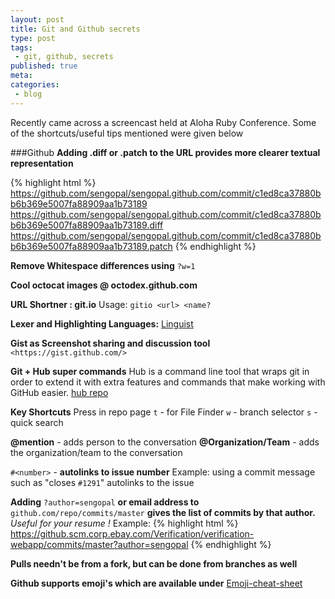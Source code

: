 ```yaml
---
layout: post
title: Git and Github secrets
type: post
tags:
 - git, github, secrets
published: true
meta:
categories:
 - blog
---
```

Recently came across a screencast held at Aloha Ruby Conference. Some of the shortcuts/useful tips mentioned were given below 

###Github
__Adding .diff or .patch to the URL provides more clearer textual representation__

{% highlight html %}
	https://github.com/sengopal/sengopal.github.com/commit/c1ed8ca37880bb6b369e5007fa88909aa1b73189
	https://github.com/sengopal/sengopal.github.com/commit/c1ed8ca37880bb6b369e5007fa88909aa1b73189.diff
	https://github.com/sengopal/sengopal.github.com/commit/c1ed8ca37880bb6b369e5007fa88909aa1b73189.patch
{% endhighlight %}

__Remove Whitespace differences using__ `?w=1`

__Cool octocat images @ octodex.github.com__

__URL Shortner : git.io__
Usage: `gitio <url> <name?`

__Lexer and Highlighting Languages:__ [Linguist](https://github.com/github/linguist "Linguist")

__Gist as Screenshot sharing and discussion tool__ `<https://gist.github.com/>`

__Git + Hub super commands__
Hub is a command line tool that wraps git in order to extend it with extra features and commands that make working with GitHub easier.
[hub repo](https://github.com/defunkt/hub "hub repo")

__Key Shortcuts__
Press in repo page 
`t` - for File Finder
`w` - branch selector
`s` - quick search

__@mention__ - adds person to the conversation
__@Organization/Team__ - adds the organization/team to the conversation

`#<number>` - __autolinks to issue number__
Example: using a commit message such as "closes `#1291`" autolinks to the issue

__Adding__ `?author=sengopal` __or email address to__ `github.com/repo/commits/master` __gives the list of commits by that author.__
_Useful for your resume !_
Example: 
{% highlight html %}
	https://github.scm.corp.ebay.com/Verification/verification-webapp/commits/master?author=sengopal
{% endhighlight %}

__Pulls needn't be from a fork, but can be done from branches as well__

__Github supports emoji's which are available under__ [Emoji-cheat-sheet](http://emoji-cheat-sheet.com "Emoji-cheat-sheet")